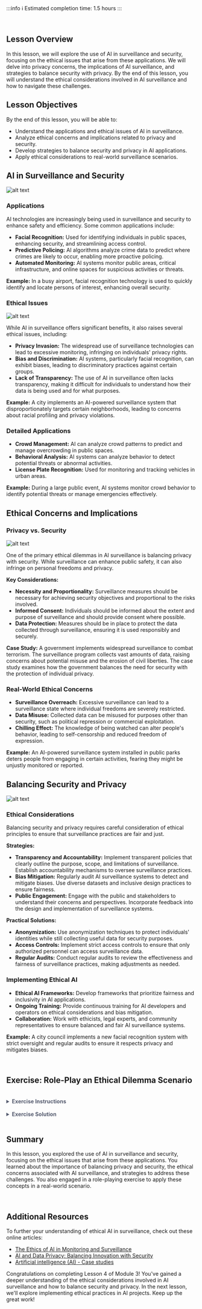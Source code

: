 <!-- # **Lesson 4: Ethical AI in Surveillance** -->

<br>

:::info
:information_source: Estimated completion time: 1.5 hours
:::

<br>

## **Lesson Overview**

In this lesson, we will explore the use of AI in surveillance and security, focusing on the ethical issues that arise from these applications. We will delve into privacy concerns, the implications of AI surveillance, and strategies to balance security with privacy. By the end of this lesson, you will understand the ethical considerations involved in AI surveillance and how to navigate these challenges.

## **Lesson Objectives**

By the end of this lesson, you will be able to:

- Understand the applications and ethical issues of AI in surveillance.
- Analyze ethical concerns and implications related to privacy and security.
- Develop strategies to balance security and privacy in AI applications.
- Apply ethical considerations to real-world surveillance scenarios.

## **AI in Surveillance and Security**

![alt text](https://education-team-2020.s3.eu-west-1.amazonaws.com/ai-async-1/module-3-ai-ethics-principles-and-practices/lesson-4/ai-surveillance-security.png)

### Applications

AI technologies are increasingly being used in surveillance and security to enhance safety and efficiency. Some common applications include:

- **Facial Recognition:** Used for identifying individuals in public spaces, enhancing security, and streamlining access control.
- **Predictive Policing:** AI algorithms analyze crime data to predict where crimes are likely to occur, enabling more proactive policing.
- **Automated Monitoring:** AI systems monitor public areas, critical infrastructure, and online spaces for suspicious activities or threats.

**Example:**
In a busy airport, facial recognition technology is used to quickly identify and locate persons of interest, enhancing overall security.

### Ethical Issues

![alt text](https://education-team-2020.s3.eu-west-1.amazonaws.com/ai-async-1/module-3-ai-ethics-principles-and-practices/lesson-4/ai-ethics.jpeg)

While AI in surveillance offers significant benefits, it also raises several ethical issues, including:

- **Privacy Invasion:** The widespread use of surveillance technologies can lead to excessive monitoring, infringing on individuals' privacy rights.
- **Bias and Discrimination:** AI systems, particularly facial recognition, can exhibit biases, leading to discriminatory practices against certain groups.
- **Lack of Transparency:** The use of AI in surveillance often lacks transparency, making it difficult for individuals to understand how their data is being used and for what purposes.

**Example:**
A city implements an AI-powered surveillance system that disproportionately targets certain neighborhoods, leading to concerns about racial profiling and privacy violations.

### Detailed Applications

- **Crowd Management:** AI can analyze crowd patterns to predict and manage overcrowding in public spaces.
- **Behavioral Analysis:** AI systems can analyze behavior to detect potential threats or abnormal activities.
- **License Plate Recognition:** Used for monitoring and tracking vehicles in urban areas.

**Example:**
During a large public event, AI systems monitor crowd behavior to identify potential threats or manage emergencies effectively.

## **Ethical Concerns and Implications**

### Privacy vs. Security

![alt text](https://education-team-2020.s3.eu-west-1.amazonaws.com/ai-async-1/module-3-ai-ethics-principles-and-practices/lesson-4/privacy-vs-security.png)

One of the primary ethical dilemmas in AI surveillance is balancing privacy with security. While surveillance can enhance public safety, it can also infringe on personal freedoms and privacy.

**Key Considerations:**

- **Necessity and Proportionality:** Surveillance measures should be necessary for achieving security objectives and proportional to the risks involved.
- **Informed Consent:** Individuals should be informed about the extent and purpose of surveillance and should provide consent where possible.
- **Data Protection:** Measures should be in place to protect the data collected through surveillance, ensuring it is used responsibly and securely.

**Case Study:**
A government implements widespread surveillance to combat terrorism. The surveillance program collects vast amounts of data, raising concerns about potential misuse and the erosion of civil liberties. The case study examines how the government balances the need for security with the protection of individual privacy.

### Real-World Ethical Concerns

- **Surveillance Overreach:** Excessive surveillance can lead to a surveillance state where individual freedoms are severely restricted.
- **Data Misuse:** Collected data can be misused for purposes other than security, such as political repression or commercial exploitation.
- **Chilling Effect:** The knowledge of being watched can alter people's behavior, leading to self-censorship and reduced freedom of expression.

**Example:**
An AI-powered surveillance system installed in public parks deters people from engaging in certain activities, fearing they might be unjustly monitored or reported.

## **Balancing Security and Privacy**

![alt text](https://education-team-2020.s3.eu-west-1.amazonaws.com/ai-async-1/module-3-ai-ethics-principles-and-practices/lesson-4/balacing-security-privacy.png)

### Ethical Considerations

Balancing security and privacy requires careful consideration of ethical principles to ensure that surveillance practices are fair and just.

**Strategies:**

- **Transparency and Accountability:** Implement transparent policies that clearly outline the purpose, scope, and limitations of surveillance. Establish accountability mechanisms to oversee surveillance practices.
- **Bias Mitigation:** Regularly audit AI surveillance systems to detect and mitigate biases. Use diverse datasets and inclusive design practices to ensure fairness.
- **Public Engagement:** Engage with the public and stakeholders to understand their concerns and perspectives. Incorporate feedback into the design and implementation of surveillance systems.

**Practical Solutions:**

- **Anonymization:** Use anonymization techniques to protect individuals' identities while still collecting useful data for security purposes.
- **Access Controls:** Implement strict access controls to ensure that only authorized personnel can access surveillance data.
- **Regular Audits:** Conduct regular audits to review the effectiveness and fairness of surveillance practices, making adjustments as needed.

### Implementing Ethical AI

- **Ethical AI Frameworks:** Develop frameworks that prioritize fairness and inclusivity in AI applications.
- **Ongoing Training:** Provide continuous training for AI developers and operators on ethical considerations and bias mitigation.
- **Collaboration:** Work with ethicists, legal experts, and community representatives to ensure balanced and fair AI surveillance systems.

**Example:**
A city council implements a new facial recognition system with strict oversight and regular audits to ensure it respects privacy and mitigates biases.

<br />

## **Exercise: Role-Play an Ethical Dilemma Scenario**

<br />

<details style="font-size: 14px; cursor: pointer; outline: none; color: #575d70;">
<summary><strong>Exercise Instructions</strong></summary>

In this exercise, you will role-play an ethical dilemma scenario involving AI surveillance. Read the scenario and consider the ethical implications from different perspectives.

**Scenario:** A city is considering implementing an AI-powered facial recognition system in public spaces to enhance security and prevent crime. However, there are concerns about privacy, potential biases, and the impact on civil liberties. As a member of the city council, you must decide whether to approve the implementation of this system.

**Roles:**

1. **Security Advocate:** Argue in favor of the AI surveillance system, emphasizing the benefits for public safety and crime prevention.
2. **Privacy Advocate:** Argue against the AI surveillance system, highlighting the potential privacy invasions and ethical concerns.
3. **Neutral Mediator:** Consider both perspectives and propose a balanced solution that addresses the concerns of both parties.

</details>

<br />

<details style="font-size: 14px; cursor: pointer; outline: none; color: #575d70;">
<summary><strong>Exercise Solution</strong></summary>

**Security Advocate Perspective:**

- **Argument:** The AI-powered facial recognition system will significantly enhance public safety by quickly identifying criminals and preventing crimes.
- **Points to Consider:** The system can deter criminal activities, reduce response times, and provide a sense of security to the public.

**Privacy Advocate Perspective:**

- **Argument:** The AI surveillance system poses a significant threat to individual privacy and civil liberties, with the potential for misuse and abuse.
- **Points to Consider:** The system may disproportionately target certain groups, lead to false positives, and erode trust in public institutions.

**Neutral Mediator Perspective:**

- **Balanced Solution:** Implement the AI surveillance system with strict regulations and oversight to ensure it is used ethically and transparently. Introduce measures such as anonymization, regular audits, and public consultations to address privacy concerns.
- **Points to Consider:** Ensure the system is necessary and proportionate, involve diverse stakeholders in the decision-making process, and continuously monitor for biases and ethical issues.

</details>

<br />

## **Summary**

In this lesson, you explored the use of AI in surveillance and security, focusing on the ethical issues that arise from these applications. You learned about the importance of balancing privacy and security, the ethical concerns associated with AI surveillance, and strategies to address these challenges. You also engaged in a role-playing exercise to apply these concepts in a real-world scenario.

<br />

## **Additional Resources**

To further your understanding of ethical AI in surveillance, check out these online articles:

- [The Ethics of AI in Monitoring and Surveillance](https://www.niceactimize.com/blog/fmc-the-ethics-of-ai-in-monitoring-and-surveillance/)
- [AI and Data Privacy: Balancing Innovation with Security ](https://www.smartdev.com/ai-and-data-privacy-balancing-innovation-with-security/)
- [Artificial intelligence (AI) - Case studies](https://www.sourcesecurity.com/tags/artificial-intelligence-ai/case-studies.html)

Congratulations on completing Lesson 4 of Module 3! You've gained a deeper understanding of the ethical considerations involved in AI surveillance and how to balance security and privacy. In the next lesson, we'll explore implementing ethical practices in AI projects. Keep up the great work!
